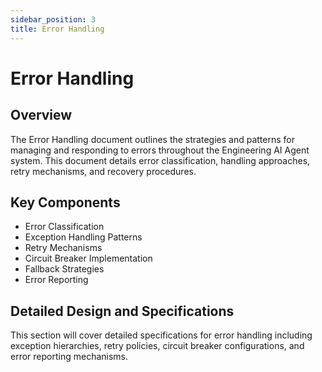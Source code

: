 ```yaml
---
sidebar_position: 3
title: Error Handling
---
```


# Error Handling

## Overview

The Error Handling document outlines the strategies and patterns for managing and responding to errors throughout the Engineering AI Agent system. This document details error classification, handling approaches, retry mechanisms, and recovery procedures.

## Key Components

- Error Classification
- Exception Handling Patterns
- Retry Mechanisms
- Circuit Breaker Implementation
- Fallback Strategies
- Error Reporting

## Detailed Design and Specifications

This section will cover detailed specifications for error handling including exception hierarchies, retry policies, circuit breaker configurations, and error reporting mechanisms.
